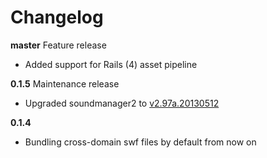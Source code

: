 # Changelog

**master** Feature release

 - Added support for Rails (4) asset pipeline

**0.1.5** Maintenance release

 - Upgraded soundmanager2 to [v2.97a.20130512](http://www.schillmania.com/projects/soundmanager2/doc/download/#sm2-20130512)

**0.1.4**

 - Bundling cross-domain swf files by default from now on
